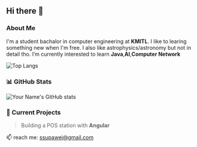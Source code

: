 ## Hi there 👋

### About Me
I'm a student bachalor in computer engineering at **KMITL**.
I like to learing something new when I'm free.
I also like astrophysics/astronomy but not in detail tho.
I’m currently interested to learn **Java**,**AI**,**Computer Network**

![Top Langs](https://github-readme-stats.vercel.app/api/top-langs/?username=yourusername&layout=compact&theme=dracula)

### 📊 GitHub Stats
![Your Name's GitHub stats](https://github-readme-stats.vercel.app/api?username=yourusername&show_icons=true&theme=tokyonight)

### 🚧 Current Projects
> Building a POS station with **Angular**


📫 reach me: ssupawej@gmail.com  
